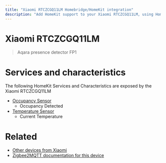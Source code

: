 ```yaml
---
title: "Xiaomi RTCZCGQ11LM Homebridge/HomeKit integration"
description: "Add HomeKit support to your Xiaomi RTCZCGQ11LM, using Homebridge, Zigbee2MQTT and homebridge-z2m."
---
```

<!---
This file has been GENERATED using src/docgen/docgen.ts
DO NOT EDIT THIS FILE MANUALLY!
-->
# Xiaomi RTCZCGQ11LM
> Aqara presence detector FP1


# Services and characteristics
The following HomeKit Services and Characteristics are exposed by
the Xiaomi RTCZCGQ11LM

* [Occupancy Sensor](../../sensors.md)
  * Occupancy Detected
* [Temperature Sensor](../../sensors.md)
  * Current Temperature


# Related
* [Other devices from Xiaomi](../index.md#xiaomi)
* [Zigbee2MQTT documentation for this device](https://www.zigbee2mqtt.io/devices/RTCZCGQ11LM.html)